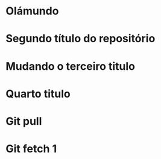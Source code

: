 # Olámundo

# Segundo título do repositório

# Mudando o terceiro titulo

# Quarto titulo

# Git pull

# Git fetch 1

